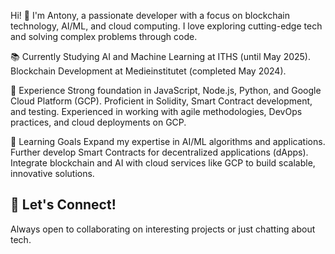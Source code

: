 Hi! 👋
I'm Antony, a passionate developer with a focus on blockchain technology, AI/ML, and cloud computing. I love exploring cutting-edge tech and solving complex problems through code.

📚 Currently Studying
AI and Machine Learning at ITHS (until May 2025).
Blockchain Development at Medieinstitutet (completed May 2024).

💼 Experience
Strong foundation in JavaScript, Node.js, Python, and Google Cloud Platform (GCP).
Proficient in Solidity, Smart Contract development, and testing.
Experienced in working with agile methodologies, DevOps practices, and cloud deployments on GCP.

🌱 Learning Goals
Expand my expertise in AI/ML algorithms and applications.
Further develop Smart Contracts for decentralized applications (dApps).
Integrate blockchain and AI with cloud services like GCP to build scalable, innovative solutions.

## 🤝 Let's Connect!
Always open to collaborating on interesting projects or just chatting about tech. 
